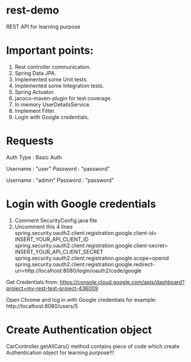 # rest-demo
REST API for learning purpose

# Important points:
1. Rest controller communication.
2. Spring Data JPA.
3. Implemented some Unit tests.
4. Implemented some Integration tests.
5. Spring Actuator.
6. jacoco-maven-plugin for test coverage.
7. In memory UserDetailsService.
8. Implement Filter.
9. Login with Google credentials.

# Requests
Auth Type : Basic Auth

Username : "user"
Password : "password"

Username : "admin"
Password : "password"

# Login with Google credentials
1. Comment SecurityConfig.java file
2. Uncomment this 4 lines
spring.security.oauth2.client.registration.google.client-id= INSERT_YOUR_API_CLIENT_ID
spring.security.oauth2.client.registration.google.client-secret= INSERT_YOUR_API_CLIENT_SECRET
spring.security.oauth2.client.registration.google.scope=openid
spring.security.oauth2.client.registration.google.redirect-uri=http://localhost:8080/login/oauth2/code/google
   
Get Credentials from: https://console.cloud.google.com/apis/dashboard?project=my-rest-test-project-436009

Open Chrome and log in with Google credentials for example:
http://localhost:8080/users/5

# Create Authentication object
CarController.getAllCars() method contains piece of code which create Authentication object for learning purpose!!!
